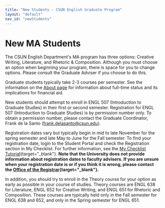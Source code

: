 ```yaml
---
title: "New Students - CSUN English Graduate Program"
layout: "default"
nav_id: "newStudents"
---
```


# New MA Students

The CSUN English Department's MA program has three options: Creative Writing, Literature, and Rhetoric & Composition. Although you must choose an option when beginning your program, there is space for you to change options. Please consult the Graduate Adviser if you choose to do this.

Graduate students typically take 2-3 courses per semester. See the information on the [About page](/about) for information about full-time status and its implications for financial aid.

New students should attempt to enroll in ENGL 507 (Introduction to Graduate Studies) in their first or second semester. Registration for ENGL 507 (Introduction to Graduate Studies) is by permission number only. To obtain a permission number, please contact the Graduate Coordinator, Frank de la Santo ([frank.delasanto@csun.edu](mailto:frank.delasanto@csun.edu)).

Registration dates vary but typically begin in mid to late November for the spring semester and late May to June for the Fall semester. To find your registration date, login to the Student Portal and check the Registration section in My Checklist. For further information, see the [My Checklist Tutorial](https://www.csun.edu/current-students/my-admissions-checklist){target="_blank"}. **Note that the University does not provide information about registration dates to faculty advisers. If you are unsure when your registration date is or if you think it is wrong, please contact the [Office of the Registrar](https://www.csun.edu/current-students/contact-office-registrar){target="_blank"}.**

In addition, you should try to enroll in the Theory course for your option as early as possible in your course of studies. Theory courses are ENGL 638 for Literature, ENGL 652 for Creative Writing, and ENGL 651 for Rhetoric and Composition. These courses are typically held only in the Fall semester for ENGL 638 and 652, and only in the Spring semester for ENGL 651.
